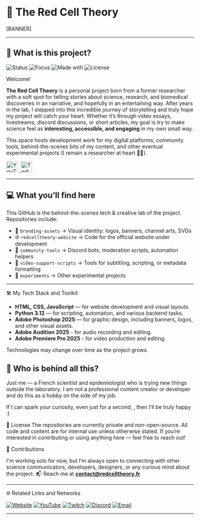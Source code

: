 # 🧬 The Red Cell Theory

[BANNER]

---

## 🧬 What is this project?

![Status](https://img.shields.io/badge/status-in_progress-yellow)
![Focus](https://img.shields.io/badge/focus-science_storytelling-blueviolet)
![Made with](https://img.shields.io/badge/made_with-curiosity_&_passion-ff69b4)
![License](https://img.shields.io/badge/license-Proprietary-lightgrey)

Welcome!

**The Red Cell Theory** is a personal project born from a former researcher with a soft spot for telling stories about science, research, and biomedical discoveries in an narrative, and hopefully in an entertaining way. After years in the lab, I stepped into this incredible journey of storytelling and truly hope my project will catch your heart. Whether it’s through video essays, livestreams, discord discussions, or short articles, my goal is try to make science feel as **interesting, accessible, and engaging** in my own small way. 

This space hosts development work for my digital platforms, community tools, behind-the-scenes bits of my content, and other eventual experimental projects (I remain a researcher at heart 🧪✨).

<a href="https://www.youtube.com/@redcelltheory" target="_blank">
  <img src="youtube.svg" alt="YouTube" style="height: 30px; margin-right: 5px;" />
</a>
<a href="https://twitch.tv/theredcelltheory" target="_blank">
  <img src="twitch.svg" alt="Twitch" style="height: 30px; margin-right: 5px;" />
</a>

---

## 💻 What you’ll find here

This GitHub is the behind-the-scenes tech & creative lab of the project. Repositories include:

- 🎨 `branding-assets` → Visual identity: logos, banners, channel arts, SVGs
- 🌐 `redcelltheory-website` → Code for the official website under development
- 🤖 `community-tools` → Discord bots, moderation scripts, automation helpers
- 🎥 `video-support-scripts` → Tools for subtitling, scripting, or metadata formatting
- 🧪 `experiments` → Other experimental projects

---

🛠️ My Tech Stack and Toolkit

- **HTML, CSS, JavaScript** — for website development and visual layouts.
- **Python 3.12** — for scripting, automation, and various backend tasks.
- **Adobe Photoshop 2025** — for graphic design, including banners, logos, and other visual assets.
- **Adobe Audition 2025** - for audio recording and editing.
- **Adobe Premiere Pro 2025** - for video production and editing.

Technologies may change over time as the project grows.


## 🧠 Who is behind all this?

Just me — a French scientist and epidemiologist who is trying new things outside the laboratory.
I am not a professional content creator or developer and do this as a hobby on the side of my job.

If I can spark your curiosity, even just for a second, , then I’ll be truly happy :)

📜 License
The repositories are currently private and non-open-source. All code and content are for internal use unless otherwise stated. If you’re interested in contributing or using anything here — feel free to reach out!

🤝 Contributions

I'm working solo for now, but I’m always open to connecting with other science communicators, developers, designers, or any curious mind about the project. 
📬 Reach me at **contact@redcelltheory.fr**

---

🌐 Related Links and Networks

[![Website](https://img.shields.io/badge/WWW-blue?style=for-the-badge)](https://www.redcelltheory.fr)
[![YouTube](https://img.shields.io/badge/YouTube-%23FF0000.svg?style=for-the-badge&logo=YouTube&logoColor=white)](https://www.youtube.com/@TheRedCellTheory)
[![Twitch](https://img.shields.io/badge/Twitch-%239146FF.svg?style=for-the-badge&logo=Twitch&logoColor=white)](https://twitch.tv/theredcelltheory)
[![Discord](https://img.shields.io/badge/Discord-%235865F2.svg?style=for-the-badge&logo=discord&logoColor=white)](https://discord.gg/yourserver)
[![Email](https://img.shields.io/badge/Email-blue?style=for-the-badge&logo=gmail&logoColor=white)](mailto:contact@redcelltheory.fr)

---
